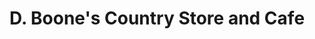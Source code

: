 ---
title: "D. Boone's Country Store and Cafe"
url: /florence/d-boones-country-store-and-cafe/
shop: convenience
---